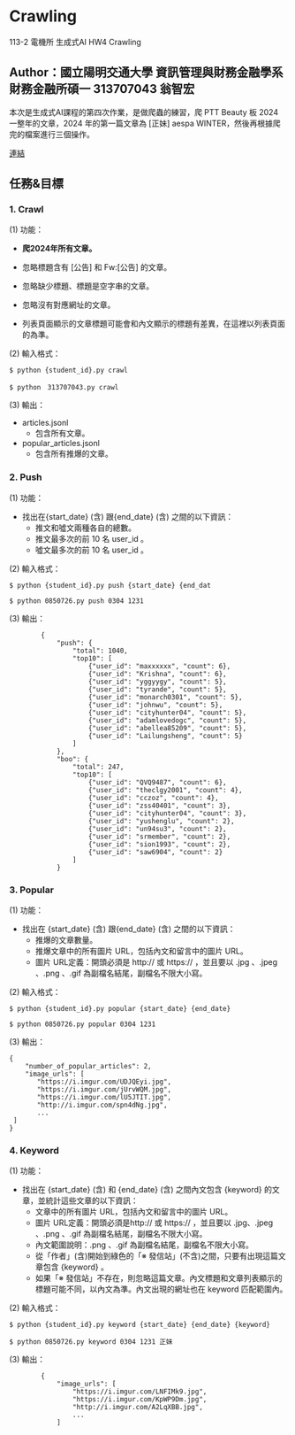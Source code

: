 # Crawling
113-2 電機所 生成式AI HW4 Crawling

## Author：國立陽明交通大學 資訊管理與財務金融學系財務金融所碩一 313707043 翁智宏

本次是生成式AI課程的第四次作業，是做爬蟲的練習，爬 PTT Beauty 板 2024 一整年的文章，2024 年的第一篇文章為 [正妹] aespa WINTER，然後再根據爬完的檔案進行三個操作。

[連結](https://www.ptt.cc/bbs/Beauty/M.1704040318.A.E87.html) 

## 任務&目標

### 1. Crawl
   
(1) 功能：

- **爬2024年所有文章。**

- 忽略標題含有 [公告] 和 Fw:[公告] 的文章。

- 忽略缺少標題、標題是空字串的文章。

- 忽略沒有對應網址的文章。

- 列表頁面顯示的文章標題可能會和內文顯示的標題有差異，在這裡以列表頁面的為準。

(2) 輸入格式：

```
$ python {student_id}.py crawl
```

```
$ python　313707043.py crawl
```

(3) 輸出：

- articles.jsonl
  - 包含所有文章。
- popular_articles.jsonl
  - 包含所有推爆的文章。


### 2. Push
   
(1) 功能：

- 找出在{start_date} (含) 跟{end_date}  (含) 之間的以下資訊：
  - 推文和噓文兩種各自的總數。
  - 推文最多次的前 10 名 user_id 。
  - 噓文最多次的前 10 名 user_id 。

(2) 輸入格式：

```
$ python {student_id}.py push {start_date} {end_dat
```
```
$ python 0850726.py push 0304 1231
```

(3) 輸出：

```
        {
            "push": {
                "total": 1040,
                "top10": [
                    {"user_id": "maxxxxxx", "count": 6},
                    {"user_id": "Krishna", "count": 6},
                    {"user_id": "yggyygy", "count": 5},
                    {"user_id": "tyrande", "count": 5},
                    {"user_id": "monarch0301", "count": 5},
                    {"user_id": "johnwu", "count": 5},
                    {"user_id": "cityhunter04", "count": 5},
                    {"user_id": "adamlovedogc", "count": 5},
                    {"user_id": "abellea85209", "count": 5},
                    {"user_id": "Lailungsheng", "count": 5}
                ]
            },
            "boo": {
                "total": 247,
                "top10": [
                    {"user_id": "QVQ9487", "count": 6},
                    {"user_id": "theclgy2001", "count": 4},
                    {"user_id": "cczoz", "count": 4},
                    {"user_id": "zss40401", "count": 3},
                    {"user_id": "cityhunter04", "count": 3},
                    {"user_id": "yushenglu", "count": 2},
                    {"user_id": "un94su3", "count": 2},
                    {"user_id": "srmember", "count": 2},
                    {"user_id": "sion1993", "count": 2},
                    {"user_id": "saw6904", "count": 2}
                ]
            }
```


### 3. Popular
   
(1) 功能：

- 找出在 {start_date} (含) 跟{end_date}  (含) 之間的以下資訊：
  - 推爆的文章數量。
  - 推爆文章中的所有圖片 URL，包括內文和留言中的圖片 URL。
  - 圖片 URL定義：開頭必須是 http:// 或 https:// ，並且要以 .jpg 、.jpeg 、.png 、.gif 為副檔名結尾，副檔名不限大小寫。


(2) 輸入格式：

```
$ python {student_id}.py popular {start_date} {end_date}
```
```
$ python 0850726.py popular 0304 1231
```

(3) 輸出：

```
{
    "number_of_popular_articles": 2,
    "image_urls": [
       "https://i.imgur.com/UDJQEyi.jpg",
       "https://i.imgur.com/jUrvWQM.jpg",
       "https://i.imgur.com/lU5JTIT.jpg",
       "http://i.imgur.com/spn4dNg.jpg",
       ...
 ]
}
```   


### 4. Keyword
   
(1) 功能：

- 找出在 {start_date} (含) 和 {end_date} (含) 之間內文包含 {keyword} 的文章，並統計這些文章的以下資訊：
     - 文章中的所有圖片 URL，包括內文和留言中的圖片 URL。
     - 圖片 URL定義：開頭必須是http://  或 https:// ，並且要以 .jpg、.jpeg 、.png 、.gif 為副檔名結尾，副檔名不限大小寫。
     - 內文範圍說明：.png 、.gif 為副檔名結尾，副檔名不限大小寫。
     - 從「作者」(含)開始到綠色的「※ 發信站」(不含)之間，只要有出現這篇文章包含 {keyword} 。
     - 如果「※ 發信站」不存在，則忽略這篇文章。內文標題和文章列表顯示的標題可能不同，以內文為準。內文出現的網址也在 keyword 匹配範圍內。

(2) 輸入格式：

```
$ python {student_id}.py keyword {start_date} {end_date} {keyword}
```
```
$ python 0850726.py keyword 0304 1231 正妹
```

(3) 輸出：

```
        {
            "image_urls": [
                "https://i.imgur.com/LNFIMk9.jpg",
                "https://i.imgur.com/KpWP9Dm.jpg",
                "http://i.imgur.com/A2LqXBB.jpg",
                ...
            ]
 
```
